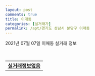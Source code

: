 ```yaml
---
layout: post
comments: true
title: 이매동
categories: [실거래가]
permalink: /apt/경기도 성남시 분당구 이매동
---
```


2021년 07월 07일 이매동 실거래 정보

<script type="text/javascript">
  google.charts.load('current', {'packages':['corechart']});
  google.charts.setOnLoadCallback(drawChart);

  function drawChart() {
    var data = google.visualization.arrayToDataTable([['거래일', '매매', '전월세', '전매'], ['20-07', 47, 121, 0], ['20-08', 26, 80, 0], ['20-09', 29, 63, 0], ['20-10', 39, 106, 0], ['20-11', 86, 95, 0], ['20-12', 46, 114, 0], ['21-01', 21, 91, 0], ['21-02', 14, 79, 0], ['21-03', 5, 82, 0], ['21-04', 18, 55, 0], ['21-05', 18, 69, 0], ['21-06', 7, 49, 0], ['21-07', 0, 7, 0]]);

    var options = {
      title: '최근 유형별 거래량 추이',
      legend: { position: 'bottom' }
    };

    var chart = new google.visualization.LineChart(document.getElementById('columnchart_material'));
    chart.draw(data, (options));
  }
</script>

<div id="columnchart_material" style="width: 95%; margin-left: -35px; display: block"></div>
<br>
<table>
  <tr>
    <td colspan="4" style="font-weight: bold;"><a href="https://search.naver.com/search.naver?query=이매동 실거래정보없음">실거래정보없음</a></td>
  </tr>
    
</table>
    